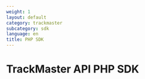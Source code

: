 ```yaml
---
weight: 1
layout: default
category: trackmaster
subcategory: sdk
language: en
title: PHP SDK
---
```


# TrackMaster API PHP SDK


